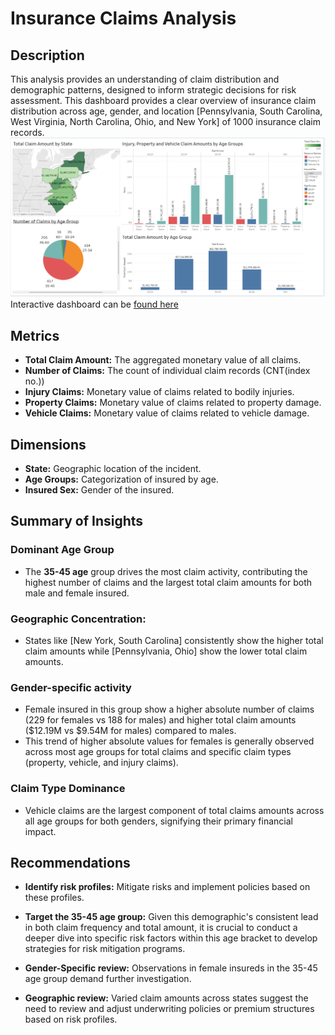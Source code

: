 # Insurance Claims Analysis
## Description 
This analysis provides an understanding of claim distribution and demographic patterns, designed to inform strategic decisions for risk assessment.
This dashboard provides a clear overview of insurance claim distribution across age, gender, and location [Pennsylvania, South Carolina, West Virginia, North Carolina, Ohio, and New York] of 1000 insurance claim records.
[![Image](Dashboard.png)](https://public.tableau.com/app/profile/abc.xyz5963/viz/CarInsuranceClaims_17517287652190/Dashboard1)
Interactive dashboard can be [found here](https://public.tableau.com/app/profile/abc.xyz5963/viz/CarInsuranceClaims_17517287652190/Dashboard1)
## Metrics
* **Total Claim Amount:** The aggregated monetary value of all claims.
* **Number of Claims:** The count of individual claim records (CNT(index no.))
* **Injury Claims:** Monetary value of claims related to bodily injuries.
* **Property Claims:** Monetary value of claims related to property damage.
* **Vehicle Claims:** Monetary value of claims related to vehicle damage.

## Dimensions
* **State:** Geographic location of the incident.
* **Age Groups:** Categorization of insured by age.
* **Insured Sex:** Gender of the insured.

## Summary of Insights

### Dominant Age Group
* The **35-45 age** group drives the most claim activity, contributing the highest number of claims and the largest total claim amounts for both male and female insured.

### Geographic Concentration:
* States like [New York, South Carolina] consistently show the higher total claim amounts while [Pennsylvania, Ohio] show the lower total claim amounts.

### Gender-specific activity
* Female insured in this group show a higher absolute number of claims (229 for females vs 188 for males) and higher total claim amounts ($12.19M vs $9.54M for males) compared to males.
* This trend of higher absolute values for females is generally observed across most age groups for total claims and specific claim types (property, vehicle, and injury claims).

### Claim Type Dominance
* Vehicle claims are the largest component of total claims amounts across all age groups for both genders, signifying their primary financial impact.

## Recommendations 

* **Identify risk profiles:** Mitigate risks and implement policies based on these profiles.

* **Target the 35-45 age group:** Given this demographic's consistent lead in both claim frequency and total amount, it is crucial to conduct a deeper dive into specific risk factors within this age bracket to develop strategies for risk mitigation programs.

* **Gender-Specific review:** Observations in female insureds in the 35-45 age group demand further investigation.

* **Geographic review:** Varied claim amounts across states suggest the need to review and adjust underwriting policies or premium structures based on risk profiles. 
